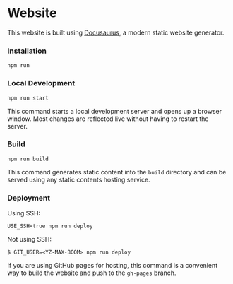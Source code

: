 # Website

This website is built using [Docusaurus](https://docusaurus.io/), a modern static website generator.

### Installation

```
npm run
```

### Local Development

```
npm run start
```

This command starts a local development server and opens up a browser window. Most changes are reflected live without having to restart the server.

### Build

```
npm run build
```

This command generates static content into the `build` directory and can be served using any static contents hosting service.

### Deployment

Using SSH:

```
USE_SSH=true npm run deploy
```

Not using SSH:

```
$ GIT_USER=<YZ-MAX-BOOM> npm run deploy
```

If you are using GitHub pages for hosting, this command is a convenient way to build the website and push to the `gh-pages` branch.
